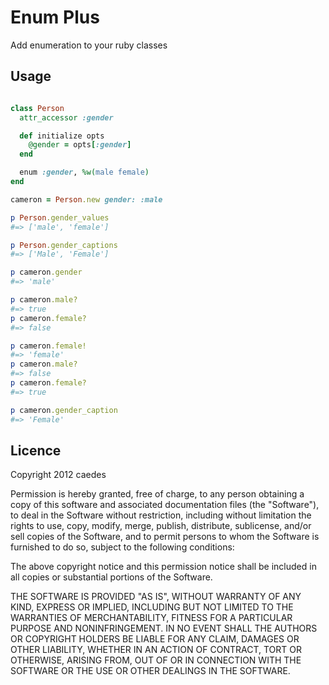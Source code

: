 # Enum Plus

Add enumeration to your ruby classes

## Usage

```ruby

class Person
  attr_accessor :gender

  def initialize opts
    @gender = opts[:gender]
  end

  enum :gender, %w(male female)
end

cameron = Person.new gender: :male

p Person.gender_values
#=> ['male', 'female']

p Person.gender_captions
#=> ['Male', 'Female']

p cameron.gender
#=> 'male'

p cameron.male?
#=> true
p cameron.female?
#=> false

p cameron.female!
#=> 'female'
p cameron.male?
#=> false
p cameron.female?
#=> true

p cameron.gender_caption
#=> 'Female'
```

## Licence

Copyright 2012 caedes

Permission is hereby granted, free of charge, to any person obtaining a copy of this software and associated documentation files (the "Software"), to deal in the Software without restriction, including without limitation the rights to use, copy, modify, merge, publish, distribute, sublicense, and/or sell copies of the Software, and to permit persons to whom the Software is furnished to do so, subject to the following conditions:

The above copyright notice and this permission notice shall be included in all copies or substantial portions of the Software.

THE SOFTWARE IS PROVIDED "AS IS", WITHOUT WARRANTY OF ANY KIND, EXPRESS OR IMPLIED, INCLUDING BUT NOT LIMITED TO THE WARRANTIES OF MERCHANTABILITY, FITNESS FOR A PARTICULAR PURPOSE AND NONINFRINGEMENT. IN NO EVENT SHALL THE AUTHORS OR COPYRIGHT HOLDERS BE LIABLE FOR ANY CLAIM, DAMAGES OR OTHER LIABILITY, WHETHER IN AN ACTION OF CONTRACT, TORT OR OTHERWISE, ARISING FROM, OUT OF OR IN CONNECTION WITH THE SOFTWARE OR THE USE OR OTHER DEALINGS IN THE SOFTWARE.
